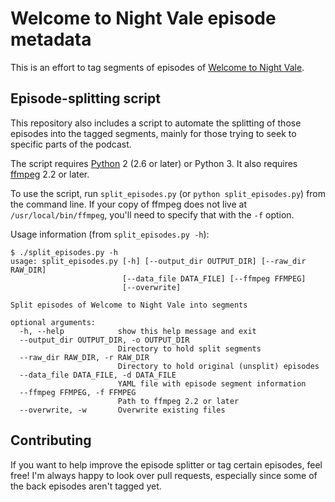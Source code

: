 # Welcome to Night Vale episode metadata #

This is an effort to tag segments of episodes of
[Welcome to Night Vale](http://www.welcometonightvale.com/).

## Episode-splitting script ##

This repository also includes a script to automate the splitting of those
episodes into the tagged segments, mainly for those trying to seek to specific
parts of the podcast.

The script requires [Python](http://www.python.org/) 2 (2.6 or later) or
Python 3. It also requires [ffmpeg](http://ffmpeg.org/) 2.2 or later.

To use the script, run `split_episodes.py` (or `python split_episodes.py`) from
the command line. If your copy of ffmpeg does not live at
`/usr/local/bin/ffmpeg`, you'll need to specify that with the `-f` option.

Usage information (from `split_episodes.py -h`):

    $ ./split_episodes.py -h
    usage: split_episodes.py [-h] [--output_dir OUTPUT_DIR] [--raw_dir RAW_DIR]
                             [--data_file DATA_FILE] [--ffmpeg FFMPEG]
                             [--overwrite]

    Split episodes of Welcome to Night Vale into segments

    optional arguments:
      -h, --help            show this help message and exit
      --output_dir OUTPUT_DIR, -o OUTPUT_DIR
                            Directory to hold split segments
      --raw_dir RAW_DIR, -r RAW_DIR
                            Directory to hold original (unsplit) episodes
      --data_file DATA_FILE, -d DATA_FILE
                            YAML file with episode segment information
      --ffmpeg FFMPEG, -f FFMPEG
                            Path to ffmpeg 2.2 or later
      --overwrite, -w       Overwrite existing files

## Contributing ##

If you want to help improve the episode splitter or tag certain episodes, feel
free! I'm always happy to look over pull requests, especially since some of the
back episodes aren't tagged yet.

